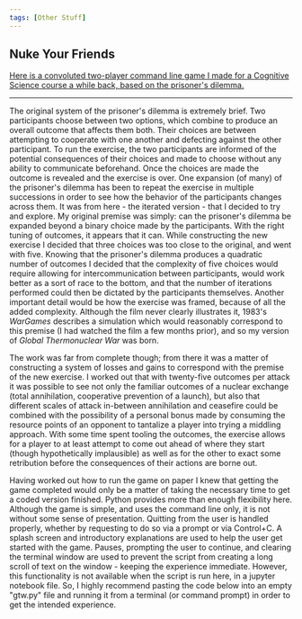 ```yaml
---
tags: [Other Stuff]
---
```

## Nuke Your Friends

[Here is a convoluted two-player command line game I made for a Cognitive Science course a while back, based on the prisoner's dilemma.](https://github.com/SDeanEgan/globalthermonuclearwar/) 

<hr />

The original system of the prisoner's dilemma is extremely brief. Two participants choose between two options, which combine to produce an overall outcome that affects them both. Their choices are between attempting to cooperate with one another and defecting against the other participant. To run the exercise, the two participants are informed of the potential consequences of their choices and made to choose without any ability to communicate beforehand. Once the choices are made the outcome is revealed and the exercise is over. One expansion (of many) of the prisoner's dilemma has been to repeat the exercise in multiple successions in order to see how the behavior of the participants changes across them. It was from here - the iterated version - that I decided to try and explore. My original premise was simply: can the prisoner's dilemma be expanded beyond a binary choice made by the participants. With the right tuning of outcomes, it appears that it can. While constructing the new exercise I decided that three choices was too close to the original, and went with five. Knowing that the prisoner's dilemma produces a quadratic number of outcomes I decided that the complexity of five choices would require allowing for intercommunication between participants, would work better as a sort of race to the bottom, and that the number of iterations performed could then be dictated by the participants themselves. Another important detail would be how the exercise was framed, because of all the added complexity. Although the film never clearly illustrates it, 1983's <i>WarGames</i> describes a simulation which would reasonably correspond to this premise (I had watched the film a few months prior), and so my version of <i>Global Thermonuclear War</i> was born. 


The work was far from complete though; from there it was a matter of constructing a system of losses and gains to correspond with the premise of the new exercise. I worked out that with twenty-five outcomes per attack it was possible to see not only the familiar outcomes of a nuclear exchange (total annihilation, cooperative prevention of a launch), but also that different scales of attack in-between annihilation and ceasefire could be combined with the possibility of a personal bonus made by consuming the resource points of an opponent to tantalize a player into trying a middling approach. With some time spent tooling the outcomes, the exercise allows for a player to at least attempt to come out ahead of where they start (though hypothetically implausible) as well as for the other to exact some retribution before the consequences of their actions are borne out. 


Having worked out how to run the game on paper I knew that getting the game completed would only be a matter of taking the necessary time to get a coded version finished. Python provides more than enough flexibility here. Although the game is simple, and uses the command line only, it is not without some sense of presentation. Quitting from the user is handled properly, whether by requesting to do so via a prompt or via Control+C. A splash screen and introductory explanations are used to help the user get started with the game. Pauses, prompting the user to continue, and clearing the terminal window are used to prevent the script from creating a long scroll of text on the window - keeping the experience immediate. However, this functionality is not available when the script is run here, in a jupyter notebook file. So, I highly recommend pasting the code below into an empty "gtw.py" file and running it from a terminal (or command prompt) in order to get the intended experience. 
